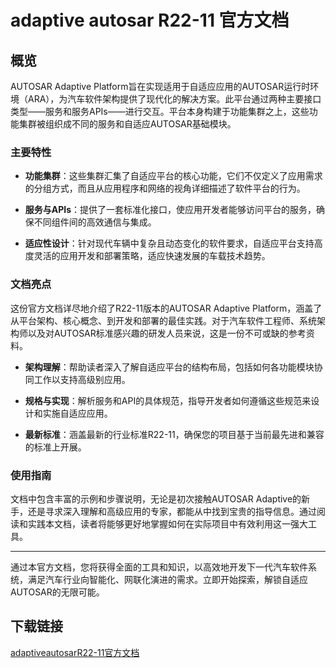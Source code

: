 # adaptive autosar R22-11 官方文档

## 概览

AUTOSAR Adaptive Platform旨在实现适用于自适应应用的AUTOSAR运行时环境（ARA），为汽车软件架构提供了现代化的解决方案。此平台通过两种主要接口类型——服务和服务APIs——进行交互。平台本身构建于功能集群之上，这些功能集群被组织成不同的服务和自适应AUTOSAR基础模块。

### 主要特性

- **功能集群**：这些集群汇集了自适应平台的核心功能，它们不仅定义了应用需求的分组方式，而且从应用程序和网络的视角详细描述了软件平台的行为。
  
- **服务与APIs**：提供了一套标准化接口，使应用开发者能够访问平台的服务，确保不同组件间的高效通信与集成。
  
- **适应性设计**：针对现代车辆中复杂且动态变化的软件要求，自适应平台支持高度灵活的应用开发和部署策略，适应快速发展的车载技术趋势。

### 文档亮点

这份官方文档详尽地介绍了R22-11版本的AUTOSAR Adaptive Platform，涵盖了从平台架构、核心概念、到开发和部署的最佳实践。对于汽车软件工程师、系统架构师以及对AUTOSAR标准感兴趣的研发人员来说，这是一份不可或缺的参考资料。

- **架构理解**：帮助读者深入了解自适应平台的结构布局，包括如何各功能模块协同工作以支持高级别应用。
  
- **规格与实现**：解析服务和API的具体规范，指导开发者如何遵循这些规范来设计和实施自适应应用。
  
- **最新标准**：涵盖最新的行业标准R22-11，确保您的项目基于当前最先进和兼容的标准上开展。

### 使用指南

文档中包含丰富的示例和步骤说明，无论是初次接触AUTOSAR Adaptive的新手，还是寻求深入理解和高级应用的专家，都能从中找到宝贵的指导信息。通过阅读和实践本文档，读者将能够更好地掌握如何在实际项目中有效利用这一强大工具。

---

通过本官方文档，您将获得全面的工具和知识，以高效地开发下一代汽车软件系统，满足汽车行业向智能化、网联化演进的需求。立即开始探索，解锁自适应AUTOSAR的无限可能。

## 下载链接

[adaptiveautosarR22-11官方文档](https://pan.quark.cn/s/d0d8356d56fa)